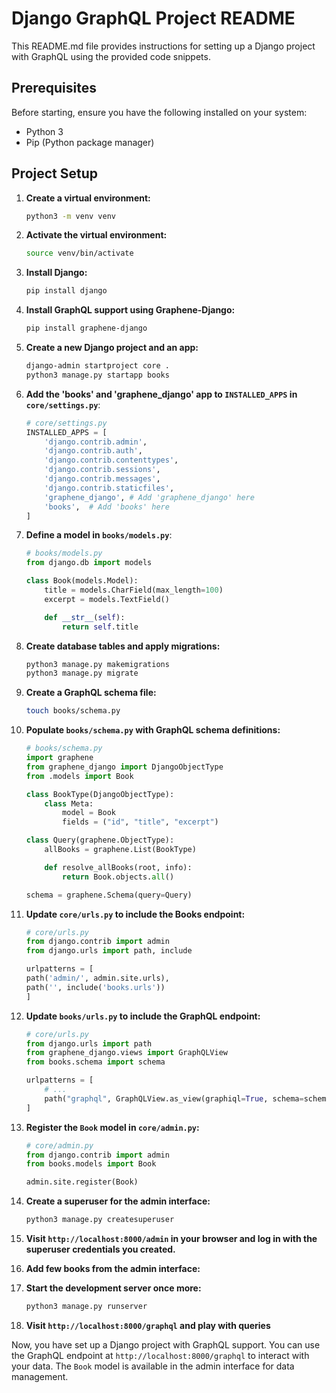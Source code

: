# Django GraphQL Project README

This README.md file provides instructions for setting up a Django project with GraphQL using the provided code snippets.

## Prerequisites

Before starting, ensure you have the following installed on your system:

- Python 3
- Pip (Python package manager)

## Project Setup

1.  **Create a virtual environment:**

    ```bash
    python3 -m venv venv
    ```

2.  **Activate the virtual environment:**

    ```bash
    source venv/bin/activate
    ```

3.  **Install Django:**

    ```bash
    pip install django
    ```

4.  **Install GraphQL support using Graphene-Django:**

    ```bash
    pip install graphene-django
    ```

5.  **Create a new Django project and an app:**

    ```bash
    django-admin startproject core .
    python3 manage.py startapp books
    ```

6.  **Add the 'books' and 'graphene_django' app to `INSTALLED_APPS` in `core/settings.py`**:

    ```python
    # core/settings.py
    INSTALLED_APPS = [
        'django.contrib.admin',
        'django.contrib.auth',
        'django.contrib.contenttypes',
        'django.contrib.sessions',
        'django.contrib.messages',
        'django.contrib.staticfiles',
        'graphene_django', # Add 'graphene_django' here
        'books',  # Add 'books' here
    ]
    ```

7.  **Define a model in `books/models.py`**:

    ```python
    # books/models.py
    from django.db import models

    class Book(models.Model):
        title = models.CharField(max_length=100)
        excerpt = models.TextField()

        def __str__(self):
            return self.title
    ```

8.  **Create database tables and apply migrations:**

    ```bash
    python3 manage.py makemigrations
    python3 manage.py migrate
    ```

9.  **Create a GraphQL schema file:**

    ```bash
    touch books/schema.py
    ```

10. **Populate `books/schema.py` with GraphQL schema definitions:**

    ```python
    # books/schema.py
    import graphene
    from graphene_django import DjangoObjectType
    from .models import Book

    class BookType(DjangoObjectType):
        class Meta:
            model = Book
            fields = ("id", "title", "excerpt")

    class Query(graphene.ObjectType):
        allBooks = graphene.List(BookType)

        def resolve_allBooks(root, info):
            return Book.objects.all()

    schema = graphene.Schema(query=Query)
    ```

11. **Update `core/urls.py` to include the Books endpoint:**

    ```python
    # core/urls.py
    from django.contrib import admin
    from django.urls import path, include

    urlpatterns = [
    path('admin/', admin.site.urls),
    path('', include('books.urls'))
    ]
    ```

12. **Update `books/urls.py` to include the GraphQL endpoint:**

    ```python
    # core/urls.py
    from django.urls import path
    from graphene_django.views import GraphQLView
    from books.schema import schema

    urlpatterns = [
        # ...
        path("graphql", GraphQLView.as_view(graphiql=True, schema=schema)),
    ]
    ```

13. **Register the `Book` model in `core/admin.py`:**

    ```python
    # core/admin.py
    from django.contrib import admin
    from books.models import Book

    admin.site.register(Book)
    ```

14. **Create a superuser for the admin interface:**

    ```bash
    python3 manage.py createsuperuser
    ```

15. **Visit `http://localhost:8000/admin` in your browser and log in with the superuser credentials you created.**

16. **Add few books from the admin interface:**

17. **Start the development server once more:**

    ```bash
    python3 manage.py runserver
    ```

18. **Visit `http://localhost:8000/graphql` and play with queries**

Now, you have set up a Django project with GraphQL support. You can use the GraphQL endpoint at `http://localhost:8000/graphql` to interact with your data. The `Book` model is available in the admin interface for data management.
